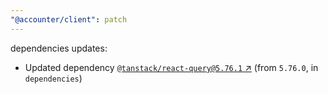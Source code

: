 ```yaml
---
"@accounter/client": patch
---
```

dependencies updates:
  - Updated dependency [`@tanstack/react-query@5.76.1` ↗︎](https://www.npmjs.com/package/@tanstack/react-query/v/5.76.1) (from `5.76.0`, in `dependencies`)

